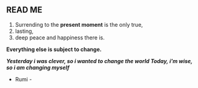 <h2>READ ME</h2>

1. Surrending to the **present moment** is the only true, 
2. lasting, 
3. deep peace and happiness there is.


**Everything else is subject to change.** 


___Yesterday i was clever, so i wanted to change the world
Today, i'm wise, so i am changing myself___

- Rumi -